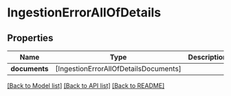 # IngestionErrorAllOfDetails

## Properties
Name | Type | Description | Notes
------------ | ------------- | ------------- | -------------
**documents** | [IngestionErrorAllOfDetailsDocuments] |  | 

[[Back to Model list]](../README.md#documentation-for-models) [[Back to API list]](../README.md#documentation-for-api-endpoints) [[Back to README]](../README.md)


